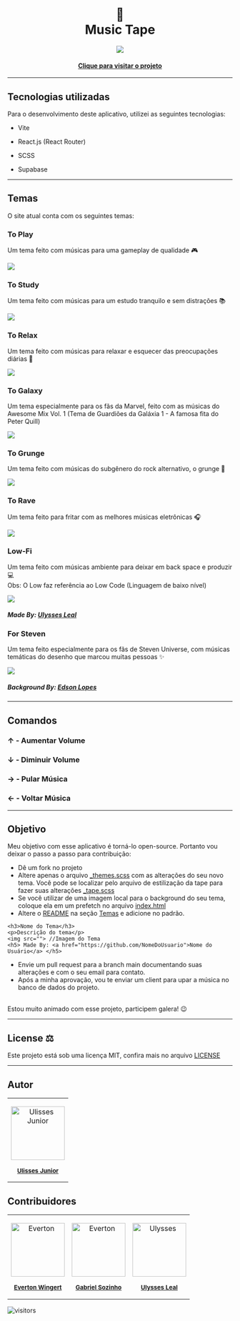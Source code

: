 ﻿<h1 align="center">
📼<br>Music Tape
</h1>

<p align="center">
<img src="https://github.com/UlissesJunior/MusicTape/blob/main/src/assets/img/readme/home.png">
<p>

<h4 align="center"><a href="https://musictape.vercel.app/">Clique para visitar o projeto</a></h4>

---

<h2>Tecnologias utilizadas</h2>

Para o desenvolvimento deste aplicativo, utilizei as seguintes tecnologias:

- Vite

- React.js (React Router)

- SCSS

- Supabase

---

<h2 id="temas" >Temas</h2>

O site atual conta com os seguintes temas:

<h3>To Play</h3>
<p>Um tema feito com músicas para uma gameplay de qualidade  🎮 </p>
<img src="https://github.com/UlissesJunior/MusicTape/raw/main/src/assets/img/readme/toplay.png">

<h3>To Study</h3>
<p>Um tema feito com músicas para um estudo tranquilo e sem distrações 📚 </p>
<img src="https://github.com/UlissesJunior/MusicTape/raw/main/src/assets/img/readme/tostudy.png">

<h3>To Relax</h3>
<p>Um tema feito com músicas para relaxar e esquecer das preocupações diárias 🍃</p>
<img src="https://github.com/UlissesJunior/MusicTape/raw/main/src/assets/img/readme/torelax.png">

<h3>To Galaxy</h3>
<p>Um tema especialmente para os fãs da Marvel, feito com as músicas do Awesome Mix Vol. 1 (Tema de Guardiões da Galáxia 1 - A famosa fita do Peter Quill)</p>
<img src="https://github.com/UlissesJunior/MusicTape/raw/main/src/assets/img/readme/togalaxy.png">

<h3>To Grunge</h3>
<p>Um tema feito com músicas do subgênero do rock alternativo, o grunge 🎸 </p>
<img src="https://github.com/UlissesJunior/MusicTape/raw/main/src/assets/img/readme/togrunge.png">

<h3>To Rave</h3>
<p>Um tema feito para fritar com as melhores músicas eletrônicas 🎧 </p>
<img src="https://github.com/UlissesJunior/MusicTape/raw/main/src/assets/img/readme/torave.png">

<h3>Low-Fi</h3>
<p>Um tema feito com músicas ambiente para deixar em back space e produzir 💻<br/> Obs: O Low faz referência ao Low Code (Linguagem de baixo nível)</p>
<img src="https://github.com/UlissesJunior/MusicTape/raw/main/src/assets/img/readme/low-fi.png">
<h5> Made By: <a href="https://github.com/ULYBR">Ulysses Leal</a> </h5>

<h3>For Steven</h3>
<p>Um tema feito especialmente para os fãs de Steven Universe, com músicas temáticas do desenho que marcou muitas pessoas ✨</p>
<img src="https://github.com/UlissesJunior/MusicTape/raw/main/src/assets/img/readme/forsteven.png">
<h5> Background By: <a href="https://edsonlopes.artstation.com/">Edson Lopes</a> </h5>

---

<h2>Comandos</h2>

<h3>↑ - Aumentar Volume</h3>  
<h3>↓ - Diminuir Volume</h3>
<h3>→ - Pular Música</h3> 
<h3>← - Voltar Música</h3>

---

<h2>Objetivo</h2>

Meu objetivo com esse aplicativo é torná-lo open-source. Portanto vou deixar o passo a passo para contribuição:
<br/>

- Dê um fork no projeto
- Altere apenas o arquivo <a href="https://github.com/UlissesJunior/MusicTape/blob/main/src/assets/styles/_themes.scss">\_themes.scss</a> com as alterações do seu novo tema. Você pode se localizar pelo arquivo de estilização da tape para fazer suas alterações <a href="https://github.com/UlissesJunior/MusicTape/blob/main/src/assets/styles/_tape.scss">\_tape.scss</a>
- Se você utilizar de uma imagem local para o background do seu tema, coloque ela em um prefetch no arquivo <a href="https://github.com/UlissesJunior/MusicTape/blob/main/index.html">index.html</a>
- Altere o <a href="https://github.com/UlissesJunior/MusicTape/blob/main/README.md">README</a> na seção <a href="#temas">Temas</a> e adicione no padrão.

```
<h3>Nome do Tema</h3>
<p>Descrição do tema</p>
<img src=""> //Imagem do Tema
<h5> Made By: <a href="https://github.com/NomeDoUsuario">Nome do Usuário</a> </h5>
```

- Envie um pull request para a branch main documentando suas alterações e com o seu email para contato.
- Após a minha aprovação, vou te enviar um client para upar a música no banco de dados do projeto.

<br/>Estou muito animado com esse projeto, participem galera! 😉

---

<h2>License ⚖️</h2>

Este projeto está sob uma licença MIT, confira mais no arquivo <a href="https://github.com/UlissesJunior/MusicTape/blob/main/LICENSE">LICENSE</a>

---

<h2>Autor</h2>

<table>

<tr>

<td align="center">

<a href="https://github.com/UlissesJunior">

<img src="https://avatars.githubusercontent.com/u/80963163?v=4" width="120px;" alt="Ulisses Junior"/><br>

<sub>

<b>Ulisses Junior</b>

</sub>

</a>

</td>

</tr>

</table>

<h2>Contribuidores</h2>

<table>

<tr>

<td align="center">

<a href="https://github.com/EvertonWingert">

<img src="https://avatars.githubusercontent.com/u/54149497?v=4" width="120px;" alt="Everton"/><br>

<sub>

<b>Everton Wingert</b>

</sub>

</a>

</td>

<td align="center">

<a href="https://github.com/gabrielsozinho">

<img src="https://github.com/gabrielsozinho.png" width="120px;" alt="Everton"/><br>

<sub>

<b>Gabriel Sozinho</b>

</sub>

</a>

</td>

<td align="center">

<a href="https://github.com/ULYBR">

<img src="https://github.com/ULYBR.png" width="120px;" alt="Ulysses"/><br>

<sub>

<b>Ulysses Leal</b>

</sub>

</a>

</td>

</tr>

</table>

![visitors](https://visitor-badge.glitch.me/badge?page_id=UlissesJunior/MusicTape&right_color=red)
